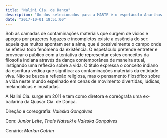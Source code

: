 ```yaml
---
title: "Nalini Cia. de Dança"
description: "Um dos selecionados para a MARTE é o espetáculo Anarthas - Nalini Cia. de Dança – GO"
date: "2017-10-01 18:51:00"
---
```


Sob as camadas de contaminações materiais que surgem de vícios e apegos por prazeres fugazes e incompletos existe a essência do ser: aquela que muitos apontam ser a alma, que é possivelmente o campo onde se efetiva todo fenômeno da existência. O espetáculo pretende entreter e provocar o público com a tentativa de representar estes conceitos da filosofia indiana através da dança contemporânea de maneira atual, instigando uma reflexão sobre a vida. O título expressa o conceito indiano da escritura védica que significa: as contaminações materiais da entidade viva. Não se busca a reflexão religiosa, mas o pensamento filosófico sobre a vida neste mundo espelhado em cenas de movimento divertidas, lúdicas, melancólicas e inusitadas.

A Nalini Cia. surge em 2011 e tem como diretora e coreógrafa uma ex-bailarina da Quasar Cia. de Dança.

Direção e coreografia: *Valeska Gonçalves*

Com: *Junior Leite*, *Thaís Natsuki* e *Valeska Gonçalves*

Cenário: *Marlan Cotrim*
